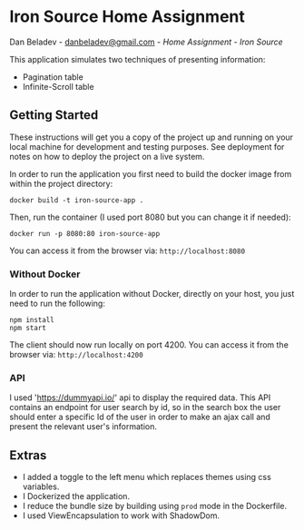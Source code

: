 # Iron Source Home Assignment

Dan Beladev - danbeladev@gmail.com - *Home Assignment - Iron Source*

This application simulates two techniques of presenting information:
- Pagination table
- Infinite-Scroll table 

## Getting Started

These instructions will get you a copy of the project up and running on your local machine for development and testing purposes. See deployment for notes on how to deploy the project on a live system.

In order to run the application you first need to build the docker image from within the project directory:
```
docker build -t iron-source-app .
```

Then, run the container (I used port 8080 but you can change it if needed):
```
docker run -p 8080:80 iron-source-app
```

You can access it from the browser via:
`http://localhost:8080` 

 
 ### Without Docker

 In order to run the application without Docker, directly on your host, you just need to run the following:
```
npm install
npm start
```
The client should now run locally on port 4200.
You can access it from the browser via: `http://localhost:4200`



### API
I used 'https://dummyapi.io/' api to display the required data.
This API contains an endpoint for user search by id, so in the search box the user should enter a specific Id of the user in order to make an ajax call and present the relevant user's information.

## Extras
- I added a toggle to the left menu which replaces themes using css variables.
- I Dockerized the application.
- I reduce the bundle size by building using `prod` mode in the Dockerfile.
- I used ViewEncapsulation to work with ShadowDom.
